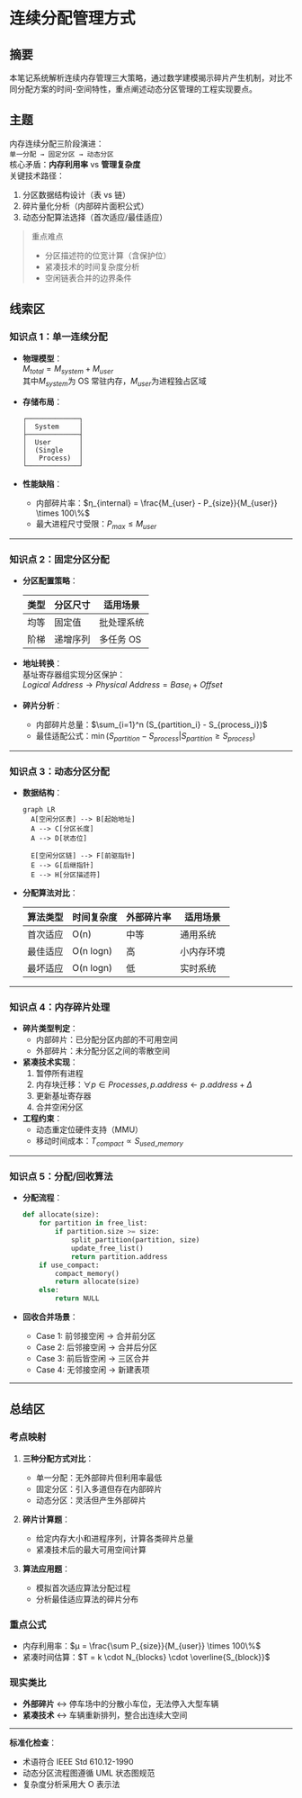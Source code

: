 # 连续分配管理方式

## 摘要

本笔记系统解析连续内存管理三大策略，通过数学建模揭示碎片产生机制，对比不同分配方案的时间-空间特性，重点阐述动态分区管理的工程实现要点。

## 主题

内存连续分配三阶段演进：  
`单一分配 → 固定分区 → 动态分区`  
核心矛盾：**内存利用率** vs **管理复杂度**  
关键技术路径：

1. 分区数据结构设计（表 vs 链）
2. 碎片量化分析（内部碎片面积公式）
3. 动态分配算法选择（首次适应/最佳适应）

> 重点难点
>
> - 分区描述符的位宽计算（含保护位）
> - 紧凑技术的时间复杂度分析
> - 空闲链表合并的边界条件

## 线索区

### 知识点 1：单一连续分配

- **物理模型**：  
  $M_{total} = M_{system} + M_{user}$  
  其中$M_{system}$为 OS 常驻内存，$M_{user}$为进程独占区域
- **存储布局**：

  ```text
  ┌─────────────┐
  │  System     │
  ├─────────────┤
  │  User       │
  │  (Single    │
  │   Process)  │
  └─────────────┘
  ```

- **性能缺陷**：
  - 内部碎片率：$η_{internal} = \frac{M_{user} - P_{size}}{M_{user}} \times 100\%$
  - 最大进程尺寸受限：$P_{max} ≤ M_{user}$

---

### 知识点 2：固定分区分配

- **分区配置策略**：  

  | 类型 | 分区尺寸 | 适用场景 |  
  |------|----------|----------|  
  | 均等 | 固定值 | 批处理系统 |  
  | 阶梯 | 递增序列 | 多任务 OS |

- **地址转换**：  
  基址寄存器组实现分区保护：  
  $Logical\ Address → Physical\ Address = Base_i + Offset$
- **碎片分析**：
  - 内部碎片总量：$\sum_{i=1}^n (S_{partition_i} - S_{process_i})$
  - 最佳适配公式：$\min(S_{partition} - S_{process} | S_{partition} ≥ S_{process})$

---

### 知识点 3：动态分区分配

- **数据结构**：

  ```mermaid
  graph LR
    A[空闲分区表] --> B[起始地址]
    A --> C[分区长度]
    A --> D[状态位]

    E[空闲分区链] --> F[前驱指针]
    E --> G[后继指针]
    E --> H[分区描述符]
  ```

- **分配算法对比**：  

  | 算法类型 | 时间复杂度 | 外部碎片率 | 适用场景 |  
  |----------|------------|------------|----------|  
  | 首次适应 | O(n) | 中等 | 通用系统 |  
  | 最佳适应 | O(n logn) | 高 | 小内存环境 |  
  | 最坏适应 | O(n logn) | 低 | 实时系统 |

---

### 知识点 4：内存碎片处理

- **碎片类型判定**：
  - 内部碎片：已分配分区内部的不可用空间
  - 外部碎片：未分配分区之间的零散空间
- **紧凑技术实现**：
  1. 暂停所有进程
  2. 内存块迁移：$∀p∈Processes, p.address ← p.address + Δ$
  3. 更新基址寄存器
  4. 合并空闲分区
- **工程约束**：
  - 动态重定位硬件支持（MMU）
  - 移动时间成本：$T_{compact} ∝ S_{used\_memory}$

---

### 知识点 5：分配/回收算法

- **分配流程**：

  ```python
  def allocate(size):
      for partition in free_list:
          if partition.size >= size:
              split_partition(partition, size)
              update_free_list()
              return partition.address
      if use_compact:
          compact_memory()
          return allocate(size)
      else:
          return NULL
  ```

- **回收合并场景**：
  - Case 1: 前邻接空闲 → 合并前分区
  - Case 2: 后邻接空闲 → 合并后分区
  - Case 3: 前后皆空闲 → 三区合并
  - Case 4: 无邻接空闲 → 新建表项

---

## 总结区

### 考点映射

1. **三种分配方式对比**：

   - 单一分配：无外部碎片但利用率最低
   - 固定分区：引入多道但存在内部碎片
   - 动态分区：灵活但产生外部碎片

2. **碎片计算题**：

   - 给定内存大小和进程序列，计算各类碎片总量
   - 紧凑技术后的最大可用空间计算

3. **算法应用题**：
   - 模拟首次适应算法分配过程
   - 分析最佳适应算法的碎片分布

### 重点公式

- 内存利用率：$μ = \frac{\sum P_{size}}{M_{user}} \times 100\%$
- 紧凑时间估算：$T = k \cdot N_{blocks} \cdot \overline{S_{block}}$

### 现实类比

- **外部碎片** ↔ 停车场中的分散小车位，无法停入大型车辆
- **紧凑技术** ↔ 车辆重新排列，整合出连续大空间

---

**标准化检查**：

- 术语符合 IEEE Std 610.12-1990
- 动态分区流程图遵循 UML 状态图规范
- 复杂度分析采用大 O 表示法
